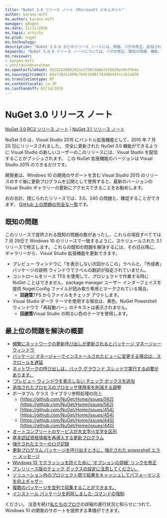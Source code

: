 ```yaml
---
title: "NuGet 3.0 リリース ノート |Microsoft ドキュメント"
author: karann-msft
ms.author: karann-msft
manager: ghogen
ms.date: 11/11/2016
ms.topic: article
ms.prod: nuget
ms.technology: 
description: "NuGet 3.0.0 などのリリース ノートには、問題、バグの修正、追加された機能、および Dcr が知られています。"
keywords: "NuGet 3.0.0 リリース ノートについては、バグの修正、既知の問題、機能、Dcr を追加します。"
ms.reviewer:
- karann-msft
- unniravindranathan
ms.openlocfilehash: 65251b28093d2ac275053b8bfef6620e16e3fb4a
ms.sourcegitcommit: b0af28d1c809c7e951b0817d306643fcc162a030
ms.translationtype: MT
ms.contentlocale: ja-JP
ms.lasthandoff: 02/14/2018
---
```

# <a name="nuget-30-release-notes"></a>NuGet 3.0 リリース ノート

[NuGet 3.0 RC2 リリース ノート](../release-notes/nuget-3.0-RC2.md) | [NuGet 3.1 リリース ノート](../release-notes/nuget-3.1.md)

NuGet 3.0 は、Visual Studio 2015 にバンドル拡張機能として、2015 年 7 月 20 日にリリースされました。 完全に更新された NuGet 3.0 機能ができるように Visual Studio の新しいユーザーのこのリリースには、Visual Studio を配信することがプッシュされます。 この NuGet 拡張機能のバージョンは Visual Studio 2015 のできるだけです。

開発者は、Windows 10 の開発のサポートを含む Visual Studio 2015 のリリースのすぐ後に更新プログラムを公開として使用すると、最新のバージョンの Visual Studio ギャラリーの更新にアクセスできることをお勧めします。

おの合計、閉じられたリリースでは、3.0、240 の問題と、確認することができます、 [GitHub 上の問題の完全な一覧](https://github.com/NuGet/Home/issues?q=milestone%3A3.0.0-RTM+is%3Aclosed)です。

## <a name="known-issues"></a>既知の問題

このリリースで提供される既知の問題の数があったし、これらの項目すべてでは 7 月 29日で Windows 10 のリリースで一致するように、スケジュールされた 3.1 リリースで修正します。  これらの既知の問題を解決するには、その日以降に、ギャラリーから、Visual Studio 拡張機能を更新できます。

*  プレビュー ウィンドウに「を表示しない次回からこの」ラベルと、「作成者」パッケージの説明 ウィンドウでラベルの翻訳が指定されていません。
*  コントロールをソース TFS を使用して、プロジェクトで作業する時に NuGet ことはできません、package manager ユーザー インターフェイスを提供 Nuget.Config ファイルが読み取り専用とマークされている場合。
   * **回避策**TFS からファイルをチェック アウトします。
*  Visual Studio ダーク テーマを使用する場合は、黄色、NuGet Powershell ウィンドウで「再起動バー」のテキストは表示されません。
   * **回避策**Visual Studio の明るい色のテーマを使用します。


## <a name="summary-of-top-issues-resolved"></a>最上位の問題を解決の概要

* [頻繁にネットワークの更新呼び出しが更新されるとパッケージ マネージャー ウィンドウ](https://github.com/NuGet/Home/issues/515)
* [パッケージ マネージャーでインストールされたビューに変更する場合は、スクロールを遅延](https://github.com/NuGet/Home/issues/519)
* [ネットワークの呼び出しは、バック グラウンド スレッドで実行する必要があります。](https://github.com/NuGet/Home/issues/516)
* ['プレビュー ウィンドウを表示しない チェック ボックスを追加](https://github.com/NuGet/Home/issues/566)
* [追加されたプロセスのプロセッサ使用率を削減する調整](https://github.com/NuGet/Home/issues/356)
* ポータブル クラス ライブラリ参照処理の向上
    * [https://github.com/NuGet/Home/issues/562](https://github.com/NuGet/Home/issues/562)
    * [https://github.com/NuGet/Home/issues/454](https://github.com/NuGet/Home/issues/454)
    * [https://github.com/NuGet/Home/issues/440](https://github.com/NuGet/Home/issues/440)
* [オートコンプリートのサービスが大文字小文字を区別](https://github.com/NuGet/Home/issues/198)
* [基本認証資格情報を再導入する更新プログラム](https://github.com/NuGet/Home/issues/456)
* [強化されたエラーのログ記録](https://github.com/NuGet/Home/issues/407)
* [更新プログラム パッケージを呼び出すときに、強化された powershell エラー メッセージ](https://github.com/NuGet/Home/issues/5)
* [Windows 10 でクラッシュを防ぐために 'オプションの詳細' リンクを修正](https://github.com/NuGet/Home/issues/822)
* [プレリリース版のチェック ボックスの設定に注意してください。](https://github.com/NuGet/Home/issues/732)
* [ソリューション内のプロジェクト間で結果をキャッシュしてパフォーマンスを向上ギャザー](https://github.com/NuGet/Home/issues/721)
* [複数のパッケージを並列で収集することができます。](https://github.com/NuGet/Home/issues/713)
* [インストール パッケージを削除しました-コマンドの強制](https://github.com/NuGet/Home/issues/697)

ください。 注意を続け[私たちのブログ](http://blog.nuget.org)の詳細の進行状況と知らせにつれて、Windows 10 の開発のサポートを提供する準備ができます。